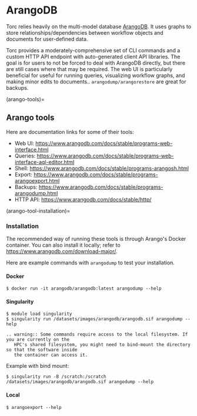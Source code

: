 # ArangoDB

Torc relies heavily on the multi-model database [ArangoDB](https://www.arangodb.com/).
It uses graphs to store relationships/dependencies between workflow objects and documents
for user-defined data.

Torc provides a moderately-comprehensive set of CLI commands and a custom HTTP API endpoint with
auto-generated client API libraries. The goal is for users to not be forced to deal with ArangoDB
directly, but there are still cases where that may be required. The web UI is particularly
beneficial for useful for running queries, visualizing workflow graphs, and making minor edits to
documents..
`arangodump/arangorestore` are great for backups.

(arango-tools)=

## Arango tools

Here are documentation links for some of their tools:

- Web UI: <https://www.arangodb.com/docs/stable/programs-web-interface.html>
- Queries: <https://www.arangodb.com/docs/stable/programs-web-interface-aql-editor.html>
- Shell: <https://www.arangodb.com/docs/stable/programs-arangosh.html>
- Export: <https://www.arangodb.com/docs/stable/programs-arangoexport.html>
- Backups: <https://www.arangodb.com/docs/stable/programs-arangodump.html>
- HTTP API: <https://www.arangodb.com/docs/stable/http/>

(arango-tool-installation)=

### Installation

The recommended way of running these tools is through Arango's Docker container. You can also
install it locally; refer to <https://www.arangodb.com/download-major/>.

Here are example commands with `arangodump` to test your installation.

#### Docker

```console
$ docker run -it arangodb/arangodb:latest arangodump --help
```

#### Singularity

```console
$ module load singularity
$ singularity run /datasets/images/arangodb/arangodb.sif arangodump --help
```

```{eval-rst}
.. warning:: Some commands require access to the local filesystem. If you are currently on the
   HPC's shared filesystem, you might need to bind-mount the directory so that the software inside
   the container can access it.
```

Example with bind mount:

```console
$ singularity run -B /scratch:/scratch /datasets/images/arangodb/arangodb.sif arangodump --help
```

#### Local

```console
$ arangoexport --help
```
